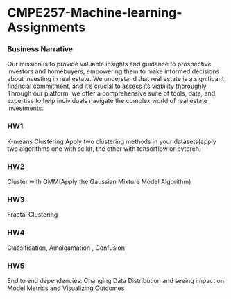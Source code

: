 # CMPE257-Machine-learning-Assignments
### Business Narrative
Our mission is to provide valuable insights and guidance to prospective investors and homebuyers, empowering them to make informed decisions about investing in real estate. We understand that real estate is a significant financial commitment, and it’s crucial to assess its viability thoroughly. Through our platform, we offer a comprehensive suite of tools, data, and expertise to help individuals navigate the complex world of real estate investments.

### HW1 <br>
K-means Clustering Apply two clustering methods in your datasets(apply two algorithms one with scikit, the other with tensorflow or pytorch)
### HW2<br>
Cluster with GMM(Apply the Gaussian Mixture Model Algorithm)
### HW3 <br>
Fractal Clustering
### HW4 <br>
Classification, Amalgamation , Confusion
### HW5 <br>
End to end dependencies: Changing Data Distribution and seeing impact on Model Metrics and Visualizing Outcomes

